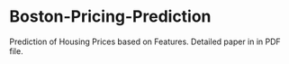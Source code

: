 # Boston-Pricing-Prediction
Prediction of Housing Prices based on Features. Detailed paper in in PDF file.
